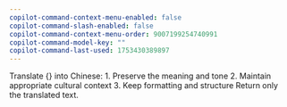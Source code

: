 ```yaml
---
copilot-command-context-menu-enabled: false
copilot-command-slash-enabled: false
copilot-command-context-menu-order: 9007199254740991
copilot-command-model-key: ""
copilot-command-last-used: 1753430389897
---
```

Translate {} into Chinese:
    1. Preserve the meaning and tone
    2. Maintain appropriate cultural context
    3. Keep formatting and structure
    Return only the translated text.